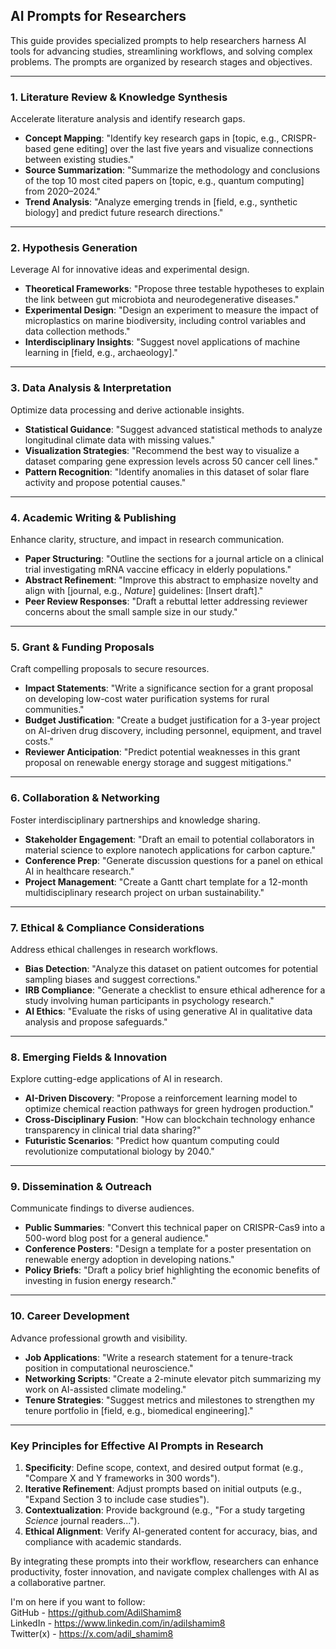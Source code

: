 
## AI Prompts for Researchers

This guide provides specialized prompts to help researchers harness AI tools for advancing studies, streamlining workflows, and solving complex problems. The prompts are organized by research stages and objectives.

---

### **1. Literature Review \& Knowledge Synthesis**

Accelerate literature analysis and identify research gaps.

- **Concept Mapping**: "Identify key research gaps in [topic, e.g., CRISPR-based gene editing] over the last five years and visualize connections between existing studies."
- **Source Summarization**: "Summarize the methodology and conclusions of the top 10 most cited papers on [topic, e.g., quantum computing] from 2020–2024."
- **Trend Analysis**: "Analyze emerging trends in [field, e.g., synthetic biology] and predict future research directions."

---

### **2. Hypothesis Generation**

Leverage AI for innovative ideas and experimental design.

- **Theoretical Frameworks**: "Propose three testable hypotheses to explain the link between gut microbiota and neurodegenerative diseases."
- **Experimental Design**: "Design an experiment to measure the impact of microplastics on marine biodiversity, including control variables and data collection methods."
- **Interdisciplinary Insights**: "Suggest novel applications of machine learning in [field, e.g., archaeology]."

---

### **3. Data Analysis \& Interpretation**

Optimize data processing and derive actionable insights.

- **Statistical Guidance**: "Suggest advanced statistical methods to analyze longitudinal climate data with missing values."
- **Visualization Strategies**: "Recommend the best way to visualize a dataset comparing gene expression levels across 50 cancer cell lines."
- **Pattern Recognition**: "Identify anomalies in this dataset of solar flare activity and propose potential causes."

---

### **4. Academic Writing \& Publishing**

Enhance clarity, structure, and impact in research communication.

- **Paper Structuring**: "Outline the sections for a journal article on a clinical trial investigating mRNA vaccine efficacy in elderly populations."
- **Abstract Refinement**: "Improve this abstract to emphasize novelty and align with [journal, e.g., *Nature*] guidelines: [Insert draft]."
- **Peer Review Responses**: "Draft a rebuttal letter addressing reviewer concerns about the small sample size in our study."

---

### **5. Grant \& Funding Proposals**

Craft compelling proposals to secure resources.

- **Impact Statements**: "Write a significance section for a grant proposal on developing low-cost water purification systems for rural communities."
- **Budget Justification**: "Create a budget justification for a 3-year project on AI-driven drug discovery, including personnel, equipment, and travel costs."
- **Reviewer Anticipation**: "Predict potential weaknesses in this grant proposal on renewable energy storage and suggest mitigations."

---

### **6. Collaboration \& Networking**

Foster interdisciplinary partnerships and knowledge sharing.

- **Stakeholder Engagement**: "Draft an email to potential collaborators in material science to explore nanotech applications for carbon capture."
- **Conference Prep**: "Generate discussion questions for a panel on ethical AI in healthcare research."
- **Project Management**: "Create a Gantt chart template for a 12-month multidisciplinary research project on urban sustainability."

---

### **7. Ethical \& Compliance Considerations**

Address ethical challenges in research workflows.

- **Bias Detection**: "Analyze this dataset on patient outcomes for potential sampling biases and suggest corrections."
- **IRB Compliance**: "Generate a checklist to ensure ethical adherence for a study involving human participants in psychology research."
- **AI Ethics**: "Evaluate the risks of using generative AI in qualitative data analysis and propose safeguards."

---

### **8. Emerging Fields \& Innovation**

Explore cutting-edge applications of AI in research.

- **AI-Driven Discovery**: "Propose a reinforcement learning model to optimize chemical reaction pathways for green hydrogen production."
- **Cross-Disciplinary Fusion**: "How can blockchain technology enhance transparency in clinical trial data sharing?"
- **Futuristic Scenarios**: "Predict how quantum computing could revolutionize computational biology by 2040."

---

### **9. Dissemination \& Outreach**

Communicate findings to diverse audiences.

- **Public Summaries**: "Convert this technical paper on CRISPR-Cas9 into a 500-word blog post for a general audience."
- **Conference Posters**: "Design a template for a poster presentation on renewable energy adoption in developing nations."
- **Policy Briefs**: "Draft a policy brief highlighting the economic benefits of investing in fusion energy research."

---

### **10. Career Development**

Advance professional growth and visibility.

- **Job Applications**: "Write a research statement for a tenure-track position in computational neuroscience."
- **Networking Scripts**: "Create a 2-minute elevator pitch summarizing my work on AI-assisted climate modeling."
- **Tenure Strategies**: "Suggest metrics and milestones to strengthen my tenure portfolio in [field, e.g., biomedical engineering]."

---

### **Key Principles for Effective AI Prompts in Research**

1. **Specificity**: Define scope, context, and desired output format (e.g., "Compare X and Y frameworks in 300 words").
2. **Iterative Refinement**: Adjust prompts based on initial outputs (e.g., "Expand Section 3 to include case studies").
3. **Contextualization**: Provide background (e.g., "For a study targeting *Science* journal readers...").
4. **Ethical Alignment**: Verify AI-generated content for accuracy, bias, and compliance with academic standards.

By integrating these prompts into their workflow, researchers can enhance productivity, foster innovation, and navigate complex challenges with AI as a collaborative partner.



I'm on here if you want to follow: <br>
GitHub -  https://github.com/AdilShamim8  <br>
LinkedIn - https://www.linkedin.com/in/adilshamim8  <br>
Twitter(x) - https://x.com/adil_shamim8 <br>


